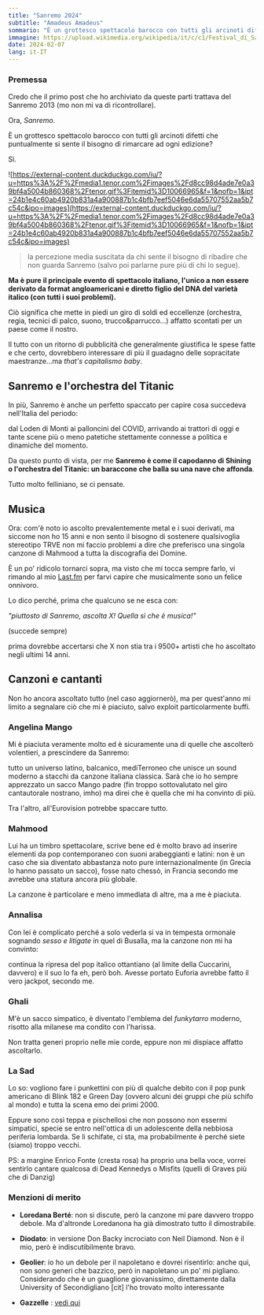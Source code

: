 ```yaml
---
title: "Sanremo 2024"
subtitle: "Amadeus Amadeus"
sommario: "È un grottesco spettacolo barocco con tutti gli arcinoti difetti che puntualmente si sente il bisogno di rimarcare ogni anno? Sì."
immagine: https://upload.wikimedia.org/wikipedia/it/c/c1/Festival_di_Sanremo_2024_logo.png
date: 2024-02-07
lang: it-IT
---
```


### Premessa

Credo che il primo post che ho archiviato da queste parti trattava del Sanremo 2013 (mo non mi va di ricontrollare).

Ora, _Sanremo_.

È un grottesco spettacolo barocco con tutti gli arcinoti difetti che puntualmente si sente il bisogno di rimarcare ad ogni edizione? 

Sì.

![https://external-content.duckduckgo.com/iu/?u=https%3A%2F%2Fmedia1.tenor.com%2Fimages%2Fd8cc98d4ade7e0a39bf4a5004b860368%2Ftenor.gif%3Fitemid%3D10066965&f=1&nofb=1&ipt=24b1e4c60ab4920b831a4a900887b1c4bfb7eef5046e6da55707552aa5b7c54c&ipo=images](https://external-content.duckduckgo.com/iu/?u=https%3A%2F%2Fmedia1.tenor.com%2Fimages%2Fd8cc98d4ade7e0a39bf4a5004b860368%2Ftenor.gif%3Fitemid%3D10066965&f=1&nofb=1&ipt=24b1e4c60ab4920b831a4a900887b1c4bfb7eef5046e6da55707552aa5b7c54c&ipo=images)

> la percezione media suscitata da chi sente il bisogno di ribadire che non guarda Sanremo (salvo poi parlarne pure più di chi lo segue).

**Ma è pure il principale evento di spettacolo italiano, l'unico a non essere derivato da format angloamericani e diretto figlio del DNA del varietà italico (con tutti i suoi problemi).** 

Ciò significa che mette in piedi un giro di soldi ed eccellenze (orchestra, regia, tecnici di palco, suono, trucco&parrucco...) affatto scontati per un paese come il nostro. 

Il tutto con un ritorno di pubblicità che generalmente giustifica le spese fatte e che certo, dovrebbero interessare di più il guadagno delle sopracitate maestranze...ma _that's capitalismo baby_.

## Sanremo e l'orchestra del Titanic

In più, Sanremo è anche un perfetto spaccato per capire cosa succedeva nell'Italia del periodo: 

dal Loden di Monti ai palloncini del COVID, arrivando ai trattori di oggi e tante scene più o meno patetiche stettamente connesse a politica e dinamiche del momento.

Da questo punto di vista, per me **Sanremo è come il capodanno di Shining o l'orchestra del Titanic: un baraccone che balla su una nave che affonda**. 

Tutto molto felliniano, se ci pensate.

## Musica

Ora: com'è noto io ascolto prevalentemente metal e i suoi derivati, ma siccome non ho 15 anni e non sento il bisogno di sostenere qualsivoglia stereotipo TRVE non mi faccio problemi a dire che preferisco una singola canzone di Mahmood a tutta la discografia dei Domine.

È un po' ridicolo tornarci sopra, ma visto che mi tocca sempre farlo, vi rimando al mio [Last.fm](https://www.last.fm/user/XabarasFF/library/artists) per farvi capire che musicalmente sono un felice onnivoro.

Lo dico perché, prima che qualcuno se ne esca con:

_"piuttosto di Sanremo, ascolta X! Quella sì che è musica!"_ 

(succede sempre)

prima dovrebbe accertarsi che X non stia tra i 9500+ artisti che ho ascoltato negli ultimi 14 anni.

## Canzoni e cantanti

Non ho ancora ascoltato tutto (nel caso aggiornerò), ma per quest'anno mi limito a segnalare ciò che mi è piaciuto, salvo exploit particolarmente buffi.

### Angelina Mango

Mi è piaciuta veramente molto ed è sicuramente una di quelle che ascolterò volentieri, a prescindere da Sanremo:

tutto un universo latino, balcanico, mediTerroneo che unisce un sound moderno a stacchi da canzone italiana classica. Sarà che io ho sempre apprezzato un sacco Mango padre (fin troppo sottovalutato nel giro cantautorale nostrano, imho) ma direi che è quella che mi ha convinto di più. 

Tra l'altro, all'Eurovision potrebbe spaccare tutto.

### Mahmood

Lui ha un timbro spettacolare, scrive bene ed è molto bravo ad inserire elementi da pop contemporaneo con suoni arabeggianti e latini: non è un caso che sia diventato abbastanza noto pure internazionalmente (in Grecia lo hanno passato un sacco), fosse nato chessò, in Francia secondo me avrebbe una statura ancora più globale.

La canzone è particolare e meno immediata di altre, ma a me è piaciuta.

### Annalisa

Con lei è complicato perché a solo vederla si va in tempesta ormonale sognando _sesso e litigate_ in quel di Busalla, ma la canzone non mi ha convinto: 

continua la ripresa del pop italico ottantiano (al limite della Cuccarini, davvero) e il suo lo fa eh, però boh. Avesse portato Euforia avrebbe fatto il vero jackpot, secondo me.

### Ghali

M'è un sacco simpatico, è diventato l'emblema del _funkytarro_ moderno, risotto alla milanese ma condito con l'harissa.

Non tratta generi proprio nelle mie corde, eppure non mi dispiace affatto ascoltarlo.

### La Sad

Lo so: vogliono fare i punkettini con più di qualche debito con il pop punk americano di Blink 182 e Green Day (ovvero alcuni dei gruppi che più schifo al mondo) e tutta la scena emo dei primi 2000. 

Eppure sono così teppa e pischellosi che non possono non essermi simpatici, specie se entro nell'ottica di un adolescente della nebbiosa periferia lombarda. Se li schifate, ci sta, ma probabilmente è perché siete (siamo) troppo vecchi. 

PS: a margine Enrico Fonte (cresta rosa) ha proprio una bella voce, vorrei sentirlo cantare qualcosa di Dead Kennedys o Misfits (quelli di Graves più che di Danzig)

### Menzioni di merito

* **Loredana Berté**: non si discute, però la canzone mi pare davvero troppo debole. Ma d'altronde Loredanona ha già dimostrato tutto il dimostrabile.

* **Diodato**: in versione Don Backy incrociato con Neil Diamond. Non è il mio, però è indiscutibilmente bravo.

* **Geolier**: io ho un debole per il napoletano e dovrei risentirlo: anche qui, non sono generi che bazzico, però in napoletano un po' mi pigliano. Considerando che è un guaglione giovanissimo, direttamente dalla University of Secondigliano [cit] l'ho trovato molto interessante

* **Gazzelle** : [vedi qui](https://livellosegreto.it/@xabacadabra/111891150272463417)